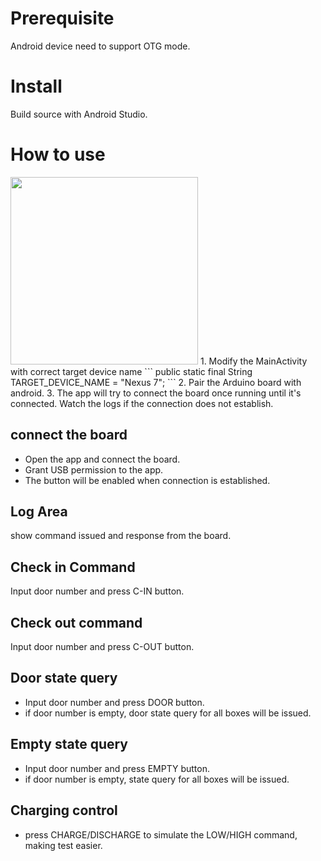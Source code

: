 # Prerequisite
Android device need to support OTG mode.

# Install
Build source with Android Studio.

# How to use
<img src="images/1.jpg" width="300px">
1. Modify the MainActivity with correct target device name
```
    public static final String TARGET_DEVICE_NAME = "Nexus 7";
```
2. Pair the Arduino board with android.
3. The app will try to connect the board once running until it's connected. Watch the logs if the connection does not establish.

## connect the board
* Open the app and connect the board. 
* Grant USB permission to the app.
* The button will be enabled when connection is established.

## Log Area
 show command issued and response from the board.
## Check in Command
Input door number and press C-IN button.
## Check out command
Input door number and press C-OUT button.
## Door state query
* Input door number and press DOOR button.
* if door number is empty, door state query for all boxes will be issued.

## Empty state query
* Input door number and press EMPTY button.
* if door number is empty, state query for all boxes will be issued.

## Charging control
* press CHARGE/DISCHARGE to simulate the LOW/HIGH command, making test easier.